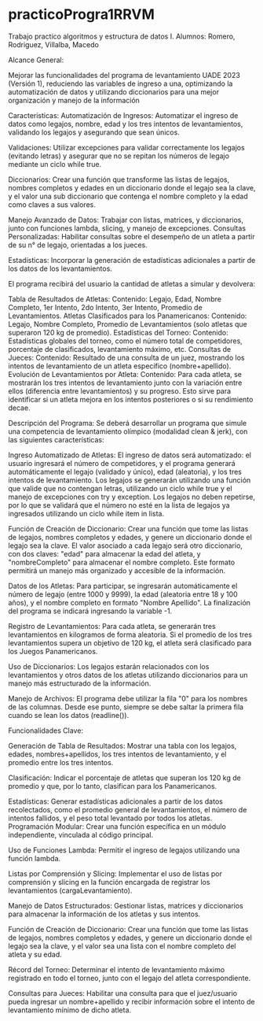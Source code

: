 # practicoProgra1RRVM
Trabajo practico algoritmos y estructura de datos I. Alumnos: Romero, Rodriguez, Villalba, Macedo

Alcance General:

Mejorar las funcionalidades del programa de levantamiento UADE 2023 (Versión 1), reduciendo las variables de ingreso a una, optimizando la automatización de datos y utilizando diccionarios para una mejor organización y manejo de la información

Características: Automatización de Ingresos: Automatizar el ingreso de datos como legajos, nombre, edad y los tres intentos de levantamientos, validando los legajos y asegurando que sean únicos.

Validaciones: Utilizar excepciones para validar correctamente los legajos (evitando letras) y asegurar que no se repitan los números de legajo mediante un ciclo while true.

Diccionarios: Crear una función que transforme las listas de legajos, nombres completos y edades en un diccionario donde el legajo sea la clave, y el valor una sub diccionario que contenga el nombre completo y la edad como claves a sus valores.

Manejo Avanzado de Datos: Trabajar con listas, matrices, y diccionarios, junto con funciones lambda, slicing, y manejo de excepciones. Consultas Personalizadas: Habilitar consultas sobre el desempeño de un atleta a partir de su n° de legajo, orientadas a los jueces.

Estadísticas: Incorporar la generación de estadísticas adicionales a partir de los datos de los levantamientos.

El programa recibirá del usuario la cantidad de atletas a simular y devolvera:

Tabla de Resultados de Atletas: Contenido: Legajo, Edad, Nombre Completo, 1er Intento, 2do Intento, 3er Intento, Promedio de Levantamientos.
Atletas Clasificados para los Panamericanos: Contenido: Legajo, Nombre Completo, Promedio de Levantamientos (solo atletas que superaron 120 kg de promedio).
Estadísticas del Torneo: Contenido: Estadísticas globales del torneo, como el número total de competidores, porcentaje de clasificados, levantamiento máximo, etc.
Consultas de Jueces: Contenido: Resultado de una consulta de un juez, mostrando los intentos de levantamiento de un atleta específico (nombre+apellido).
Evolución de Levantamientos por Atleta:
Contenido: Para cada atleta, se mostrarán los tres intentos de levantamiento junto con la variación entre ellos (diferencia entre levantamientos) y su progreso. Esto sirve para identificar si un atleta mejora en los intentos posteriores o si su rendimiento decae.

Descripción del Programa: Se deberá desarrollar un programa que simule una competencia de levantamiento olímpico (modalidad clean & jerk), con las siguientes características:

Ingreso Automatizado de Atletas: El ingreso de datos será automatizado: el usuario ingresará el número de competidores, y el programa generará automáticamente el legajo (validado y único), edad (aleatoria), y los tres intentos de levantamiento. Los legajos se generarán utilizando una función que valide que no contengan letras, utilizando un ciclo while true y el manejo de excepciones con try y exception. Los legajos no deben repetirse, por lo que se validará que el número no esté en la lista de legajos ya ingresados utilizando un ciclo while item in lista.

Función de Creación de Diccionario: Crear una función que tome las listas de legajos, nombres completos y edades, y genere un diccionario donde el legajo sea la clave. El valor asociado a cada legajo será otro diccionario, con dos claves: "edad" para almacenar la edad del atleta, y "nombreCompleto" para almacenar el nombre completo. Este formato permitirá un manejo más organizado y accesible de la información.

Datos de los Atletas: Para participar, se ingresarán automáticamente el número de legajo (entre 1000 y 9999), la edad (aleatoria entre 18 y 100 años), y el nombre completo en formato "Nombre Apellido". La finalización del programa se indicará ingresando la variable -1.

Registro de Levantamientos: Para cada atleta, se generarán tres levantamientos en kilogramos de forma aleatoria. Si el promedio de los tres levantamientos supera un objetivo de 120 kg, el atleta será clasificado para los Juegos Panamericanos.

Uso de Diccionarios: Los legajos estarán relacionados con los levantamientos y otros datos de los atletas utilizando diccionarios para un manejo más estructurado de la información.

Manejo de Archivos: El programa debe utilizar la fila "0" para los nombres de las columnas. Desde ese punto, siempre se debe saltar la primera fila cuando se lean los datos (readline()).

Funcionalidades Clave:

Generación de Tabla de Resultados: Mostrar una tabla con los legajos, edades, nombres+apellidos, los tres intentos de levantamiento, y el promedio entre los tres intentos.

Clasificación: Indicar el porcentaje de atletas que superan los 120 kg de promedio y que, por lo tanto, clasifican para los Panamericanos.

Estadísticas: Generar estadísticas adicionales a partir de los datos recolectados, como el promedio general de levantamientos, el número de intentos fallidos, y el peso total levantado por todos los atletas. Programación Modular: Crear una función específica en un módulo independiente, vinculada al código principal.

Uso de Funciones Lambda: Permitir el ingreso de legajos utilizando una función lambda.

Listas por Comprensión y Slicing: Implementar el uso de listas por comprensión y slicing en la función encargada de registrar los levantamientos (cargaLevantamiento).

Manejo de Datos Estructurados: Gestionar listas, matrices y diccionarios para almacenar la información de los atletas y sus intentos.

Función de Creación de Diccionario: Crear una función que tome las listas de legajos, nombres completos y edades, y genere un diccionario donde el legajo sea la clave, y el valor sea una lista con el nombre completo del atleta y su edad.

Récord del Torneo: Determinar el intento de levantamiento máximo registrado en todo el torneo, junto con el legajo del atleta correspondiente.

Consultas para Jueces: Habilitar una consulta para que el juez/usuario pueda ingresar un nombre+apellido y recibir información sobre el intento de levantamiento mínimo de dicho atleta.

